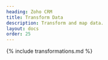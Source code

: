 ```yaml
---
heading: Zoho CRM
title: Transform Data
description: Transform and map data.
layout: docs
order: 25
---
```


{% include transformations.md %}

